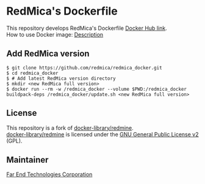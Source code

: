 # RedMica's Dockerfile

This repository develops RedMica's Dockerfile [Docker Hub link](https://hub.docker.com/r/redmica/redmica).  
How to use Docker image: [Description](description.md)

## Add RedMica version

```
$ git clone https://github.com/redmica/redmica_docker.git
$ cd redmica_docker
$ # Add latest RedMica version directory
$ mkdir <new RedMica full version>
$ docker run --rm -w /redmica_docker --volume $PWD:/redmica_docker buildpack-deps /redmica_docker/update.sh <new RedMica full version>
```

## License

This repository is a fork of [docker-library/redmine](https://github.com/docker-library/redmine).  
[docker-library/redmine](https://github.com/docker-library/redmine) is licensed under the [GNU General Public License v2](https://www.gnu.org/licenses/old-licenses/gpl-2.0.html) (GPL).

## Maintainer

[Far End Technologies Corporation](https://www.farend.co.jp/)
